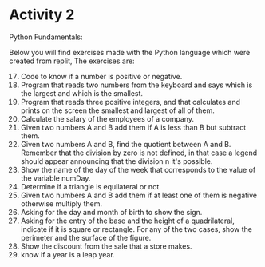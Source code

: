 # Activity 2
Python Fundamentals:

Below you will find exercises made with the Python language which were created from replit, The exercises are:

17. Code to know if a number is positive or negative.
18. Program that reads two numbers from the keyboard and says which is the largest and which is the smallest.
19. Program that reads three positive integers, and that calculates and prints on the screen the smallest and largest of all of them.
20. Calculate the salary of the employees of a company.
21. Given two numbers A and B add them if A is less than B but subtract them.
22. Given two numbers A and B, find the quotient between A and B. Remember that the division by zero is not defined, in that case a legend should appear announcing that the division n
it's possible.
23. Show the name of the day of the week that corresponds to the value of the variable
numDay.
24. Determine if a triangle is equilateral or not.
25. Given two numbers A and B add them if at least one of them is negative otherwise multiply them.
26. Asking for the day and month of birth to show the sign.
27. Asking for the entry of the base and the height of a quadrilateral, indicate if it is square or rectangle. For any of the two cases, show the perimeter and the surface of the
figure.
28. Show the discount from the sale that a store makes.
29. know if a year is a leap year.
